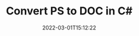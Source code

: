 ---
############################# Static ############################
layout: "auto-gen-conversion"
date: 2022-03-01T15:12:22
draft: false
otherformats: bmp dcm emf emz epub gif ico jp2 jpeg jpg pdf png psb psd svg svgz tex tga tif tiff webp wmf wmz xps
breadcrumb: PS to DOC in C#

############################# Head ############################
head_title: "PS to DOC Converter in C#"
head_description: "Convert PS to DOC in .NET using a few lines of code. Use the GroupDocs Document Conversion API to convert over 160 file formats."

############################# Header ############################
title: "Convert PS to DOC in C#"
description: "PS to DOC conversion with a few lines of .NET code"
bg_image: "https://cms.admin.containerize.com/templates/aspose/App_Themes/V3/images/bg/header1.png"
bg_overlay: false
button:
    enable: true

############################# SubMenu ############################
submenu:
    enable: true

    left:
        img_alt: "GroupDocs.Conversion for .NET"
        image: "https://cms.admin.containerize.com/templates/groupdocs/images/product-logos/90x90-noborder/groupdocs-conversion-net.png"
        product: "GroupDocs.Conversion"
        platform: ".NET"

    

############################# About ############################
about:
    enable: true
    title: "About GroupDocs.Conversion для .NET API"
    content: |
        [GroupDocs.Conversion for .NET](https://products.groupdocs.com/conversion/net/) can be used to convert Microsoft Word, Excel, PowerPoint, PDF, Visio and other formats. GroupDocs.Conversion is a standalone API that is suitable for back-end and internal systems where high performance is required. It does not depend on any software such as Microsoft or Open Office.
    

overview:
    enable: true
    content: |
        Convert your PS files to DOC in .NET easily. You can use just a couple of C# code lines in any platform of your choice like - Windows, Linux, macOS.
        You can try PS to DOC conversion for free and evaluate conversion results quality.
        Along with simple file conversion scenarios you can try more advanced options for loading source PS file and for saving output DOC result. 
        
        For example, for the source PS file you may use the following load options:

        * auto-detect file format;
        * specify password for protected files (if file format supports it);
        * replace missing fonts to preserve document appearance.
        
        There are also advanced convert options for the DOC file:

        * convert specific document page or page range;
        * add a watermark to the converted DOC file.

        Once conversion is completed you can save your DOC file to the local file path or any third-party storage like FTP, Amazon S3, Google Drive, Dropbox etc.
        Please note - to convert PS to DOC there is no need for any additional software installed - like MS Office, Open Office, Adobe Acrobat Reader etc. 


############################# Steps ############################
steps:
    enable: true
    title_left: "Steps to convert PS to DOC in C#"
    content_left: |
        [GroupDocs.Conversion](https://products.groupdocs.com/conversion/net/) makes it easy for developers to convert a PS file to DOC with a few lines of code.

        * Create an instance of the Converter class and provide the file PS with the full path
        * Create and set ConvertOptions for DOC type.
        * Call the Converter.Convert method and pass the full path and format (DOC) as a parameter
        
    title_right: "System Requirements"
    content_right: |
        Basic conversion with GroupDocs.Conversion for .NET can be done in just a few simple steps. Our APIs are supported on all major platforms and operating systems. Before executing the code below, make sure you have the following prerequisites installed on your system.

        * Operating systems: Microsoft Windows, Linux, MacOS
        * Development environments: Microsoft Visual Studio, Xamarin, MonoDevelop
        * Frameworks: .NET Framework, .NET Standard, .NET Core, Mono
        * Get the latest GroupDocs.Conversion for .NET from [Nuget](https://www.nuget.org/packages/groupdocs.conversion)
        
    code: |
        ```cs
        // Load PS file
        var converter = new GroupDocs.Conversion.Converter("template.ps");
        // Set conversion parameters for DOC format
        var convertOptions = converter.GetPossibleConversions()["doc"].ConvertOptions;
        // Convert to DOC format
        converter.Convert("output.doc", convertOptions);        
        ```
        
demos:
    enable: true
    title: "PS to DOC Live Demo"
    content: |
       Convert PS to DOC now by visiting the [GroupDocs.Conversion App](https://products.groupdocs.app/conversion/family) website. Online demo has the following advantages
          

more_formats:
    enable: true
    title: "Other supported transformations PS"
    content: "You can also convert PS to many other file formats. Please see the list below."
       
       
back_to_top:
    enable: true
---